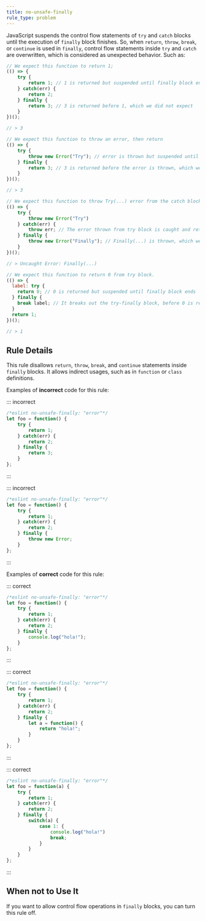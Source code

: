 ```yaml
---
title: no-unsafe-finally
rule_type: problem
---
```




JavaScript suspends the control flow statements of `try` and `catch` blocks until the execution of `finally` block finishes. So, when `return`, `throw`, `break`, or `continue` is used in `finally`, control flow statements inside `try` and `catch` are overwritten, which is considered as unexpected behavior. Such as:

```js
// We expect this function to return 1;
(() => {
    try {
        return 1; // 1 is returned but suspended until finally block ends
    } catch(err) {
        return 2;
    } finally {
        return 3; // 3 is returned before 1, which we did not expect
    }
})();

// > 3
```

```js
// We expect this function to throw an error, then return
(() => {
    try {
        throw new Error("Try"); // error is thrown but suspended until finally block ends
    } finally {
        return 3; // 3 is returned before the error is thrown, which we did not expect
    }
})();

// > 3
```

```js
// We expect this function to throw Try(...) error from the catch block
(() => {
    try {
        throw new Error("Try")
    } catch(err) {
        throw err; // The error thrown from try block is caught and rethrown
    } finally {
        throw new Error("Finally"); // Finally(...) is thrown, which we did not expect
    }
})();

// > Uncaught Error: Finally(...)
```

```js
// We expect this function to return 0 from try block.
(() => {
  label: try {
    return 0; // 0 is returned but suspended until finally block ends
  } finally {
    break label; // It breaks out the try-finally block, before 0 is returned.
  }
  return 1;
})();

// > 1
```

## Rule Details

This rule disallows `return`, `throw`, `break`, and `continue` statements inside `finally` blocks. It allows indirect usages, such as in `function` or `class` definitions.

Examples of **incorrect** code for this rule:

::: incorrect

```js
/*eslint no-unsafe-finally: "error"*/
let foo = function() {
    try {
        return 1;
    } catch(err) {
        return 2;
    } finally {
        return 3;
    }
};
```

:::

::: incorrect

```js
/*eslint no-unsafe-finally: "error"*/
let foo = function() {
    try {
        return 1;
    } catch(err) {
        return 2;
    } finally {
        throw new Error;
    }
};
```

:::

Examples of **correct** code for this rule:

::: correct

```js
/*eslint no-unsafe-finally: "error"*/
let foo = function() {
    try {
        return 1;
    } catch(err) {
        return 2;
    } finally {
        console.log("hola!");
    }
};
```

:::

::: correct

```js
/*eslint no-unsafe-finally: "error"*/
let foo = function() {
    try {
        return 1;
    } catch(err) {
        return 2;
    } finally {
        let a = function() {
            return "hola!";
        }
    }
};
```

:::

::: correct

```js
/*eslint no-unsafe-finally: "error"*/
let foo = function(a) {
    try {
        return 1;
    } catch(err) {
        return 2;
    } finally {
        switch(a) {
            case 1: {
                console.log("hola!")
                break;
            }
        }
    }
};
```

:::

## When not to Use It

If you want to allow control flow operations in `finally` blocks, you can turn this rule off.

